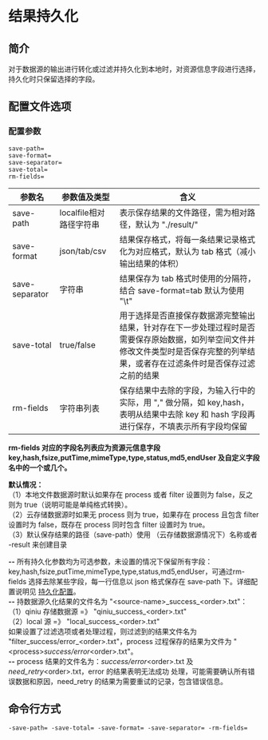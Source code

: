 # 结果持久化

## 简介
对于数据源的输出进行转化或过滤并持久化到本地时，对资源信息字段进行选择，持久化时只保留选择的字段。

## 配置文件选项

### 配置参数
```
save-path=
save-format=
save-separator=
save-total=
rm-fields=
```  
|参数名|参数值及类型 | 含义|  
|-----|-------|-----|  
|save-path| localfile相对路径字符串| 表示保存结果的文件路径，需为相对路径，默认为 "./result/"|  
|save-format| json/tab/csv| 结果保存格式，将每一条结果记录格式化为对应格式，默认为 tab 格式（减小输出结果的体积）|  
|save-separator| 字符串| 结果保存为 tab 格式时使用的分隔符，结合 save-format=tab 默认为使用 "\t"|  
|save-total| true/false| 用于选择是否直接保存数据源完整输出结果，针对存在下一步处理过程时是否需要保存原始数据，如列举空间文件并修改文件类型时是否保存完整的列举结果，或者存在过滤条件时是否保存过滤之前的结果|  
|rm-fields| 字符串列表| 保存结果中去除的字段，为输入行中的实际，用 "," 做分隔，如 key,hash，表明从结果中去除 key 和 hash 字段再进行保存，不填表示所有字段均保留|  

**rm-fields 对应的字段名列表应为资源元信息字段 key,hash,fsize,putTime,mimeType,type,status,md5,endUser 及自定义字段名中的一个或几个。**

**默认情况：**  
（1）本地文件数据源时默认如果存在 process 或者 filter 设置则为 false，反之则为 true（说明可能是单纯格式转换）。  
（2）云存储数据源时如果无 process 则为 true，如果存在 process 且包含 filter 设置时为 false，既存在 process 同时包含 filter 设置时为 true。  
（3）默认保存结果的路径（save-path）使用 <bucket>（云存储数据源情况下）名称或者 <path>-result 来创建目录  

**--** 所有持久化参数均为可选参数，未设置的情况下保留所有字段：key,hash,fsize,putTime,mimeType,type,status,md5,endUser，可通过rm-fields
选择去除某些字段，每一行信息以 json 格式保存在 save-path 下。详细配置说明见 [持久化配置](docs/resultsave.md)。  
**--** 持数据源久化结果的文件名为 "\<source-name\>\_success_\<order\>.txt"：  
（1）qiniu 存储数据源 =》 "qiniu_success_\<order\>.txt"  
（2）local 源 =》 "local_success_\<order\>.txt"  
如果设置了过滤选项或者处理过程，则过滤到的结果文件名为 "filter_success/error_\<order\>.txt"，process 过程保存的结果为文件为 
"\<process\>_success/error_\<order\>.txt"。  
**--** process 结果的文件名为：<process>_success/error_\<order\>.txt 及 <process>_need_retry_\<order\>.txt，error 的结果表明无法成功
处理，可能需要确认所有错误数据和原因，need_retry 的结果为需要重试的记录，包含错误信息。  

## 命令行方式
```
-save-path= -save-total= -save-format= -save-separator= -rm-fields=
```
